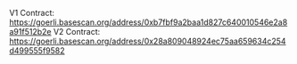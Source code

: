 V1 Contract: https://goerli.basescan.org/address/0xb7fbf9a2baa1d827c640010546e2a8a91f512b2e
V2 Contract: https://goerli.basescan.org/address/0x28a809048924ec75aa659634c254d499555f9582
